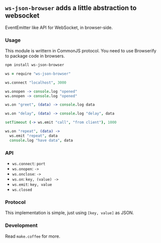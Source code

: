
`ws-json-browser` adds a little abstraction to websocket
------

EventEmitter like API for WebSocket, in browser-side.

### Usage

This module is writtern in CommonJS protocol.
You need to use Browserify to package code in browsers.

```bash
npm install ws-json-browser
```

```coffee
ws = require "ws-json-browser"

ws.connect "localhost", 3000

ws.onopen -> console.log "opened"
ws.onopen -> console.log "opened"

ws.on "greet", (data) -> console.log data

ws.on "delay", (data) -> console.log "delay", data

setTimeout (-> ws.emit "call", "from client"), 1000

ws.on "repeat", (data) ->
  ws.emit "repeat", data
  console.log "have data", data
```

### API

* `ws.connect`: `port`
* `ws.onopen`: `->`
* `ws.onclose`: `->`
* `ws.on`: `key, (value) ->`
* `ws.emit`: `key, value`
* `ws.closed`

### Protocol

This implementation is simple, just using `[key, value]` as JSON.

### Development

Read `make.coffee` for more.